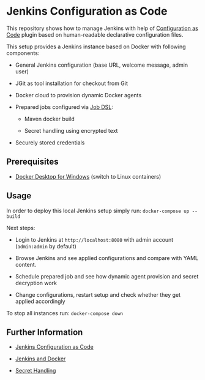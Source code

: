 # Jenkins Configuration as Code

This repository shows how to manage Jenkins with help of [Configuration as Code](https://github.com/jenkinsci/configuration-as-code-plugin) plugin based on human-readable declarative configuration files.

This setup provides a Jenkins instance based on Docker with following components:

- General Jenkins configuration (base URL, welcome message, admin user)

- JGit as tool installation for checkout from Git

- Docker cloud to provision dynamic Docker agents

- Prepared jobs configured via [Job DSL](https://github.com/jenkinsci/job-dsl-plugin):

  - Maven docker build

  - Secret handling using encrypted text

- Securely stored credentials

## Prerequisites

- [Docker Desktop for Windows](https://docs.docker.com/docker-for-windows/install/) (switch to Linux containers)

## Usage

In order to deploy this local Jenkins setup simply run: `docker-compose up --build`

Next steps:

- Login to Jenkins at `http://localhost:8080` with admin account (`admin:admin` by default)

- Browse Jenkins and see applied configurations and compare with YAML content.

- Schedule prepared job and see how dynamic agent provision and secret decryption work

- Change configurations, restart setup and check whether they get applied accordingly

To stop all instances run: `docker-compose down`

## Further Information

- [Jenkins Configuration as Code](https://www.jenkins.io/projects/jcasc/)

- [Jenkins and Docker](https://www.jenkins.io/solutions/docker/)

- [Secret Handling](https://github.com/jenkinsci/configuration-as-code-plugin/blob/master/docs/features/secrets.adoc)
